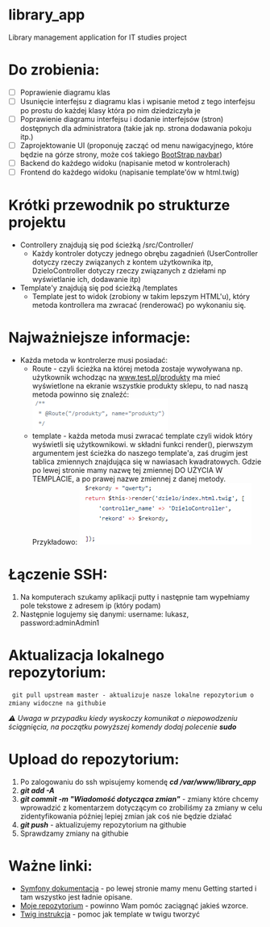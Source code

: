 # library_app
Library management application for IT studies project
# Do zrobienia:
  - [ ] Poprawienie diagramu klas
  - [ ] Usunięcie interfejsu z diagramu klas i wpisanie metod z tego interfejsu po prostu do każdej klasy która po nim dziedziczyła je
  - [ ] Poprawienie diagramu interfejsu i dodanie interfejsów (stron) dostępnych dla administratora (takie jak np. strona dodawania pokoju itp.)
  - [ ] Zaprojektowanie UI (proponuję zacząć od menu nawigacyjnego, które będzie na górze strony, może coś takiego [BootStrap navbar](https://www.tutorialrepublic.com/codelab.php?topic=bootstrap&file=navbar-color-schemes))
  - [ ] Backend do każdego widoku (napisanie metod w kontrolerach)
  - [ ] Frontend do każdego widoku (napisanie template'ów w html.twig)
# Krótki przewodnik po strukturze projektu
- Controllery znajdują się pod ścieżką /src/Controller/ 
  - Każdy kontroler dotyczy jednego obrębu zagadnień (UserController dotyczy rzeczy związanych z kontem użytkownika itp, DzieloController   dotyczy rzeczy związanych z dziełami np wyświetlanie ich, dodawanie itp)
- Template'y znajdują się pod ścieżką /templates
  - Template jest to widok (zrobiony w takim lepszym HTML'u), który metoda kontrollera ma zwracać (renderować) po wykonaniu się. 
  
# Najważniejsze informacje:
- Każda metoda w kontrolerze musi posiadać:
  - Route - czyli ścieżka na której metoda zostaje wywoływana np. użytkownik wchodząc na www.test.pl/produkty ma mieć wyświetlone na ekranie wszystkie produkty sklepu, to nad naszą metoda powinno się znaleźć: ![Route](https://github.com/trcz/library_app/blob/master/route.PNG)
  - template - każda metoda musi zwracać template czyli widok który wyświetli się użytkownikowi. w składni funkci render(), pierwszym argumentem jest ścieżka do naszego template'a, zaś drugim jest tablica zmiennych znajdująca się w nawiasach kwadratowych. Gdzie po lewej stronie mamy nazwę tej zmiennej DO UŻYCIA W TEMPLACIE, a po prawej nazwe zmiennej z danej metody. Przykładowo: ![Template](https://github.com/trcz/library_app/blob/master/template.PNG)
  
 # Łączenie SSH:
  1. Na komputerach szukamy aplikacji putty i następnie tam wypełniamy pole tekstowe z adresem ip (który podam)
  2. Następnie logujemy się danymi: username: lukasz, password:adminAdmin1
  
# Aktualizacja lokalnego repozytorium:
     git pull upstream master - aktualizuje nasze lokalne repozytorium o zmiany widoczne na githubie
  _:warning: Uwaga w przypadku kiedy wyskoczy komunikat o niepowodzeniu ściągnięcia, na początku powyższej komendy dodaj polecenie **sudo**_
  
# Upload do repozytorium:
  1. Po zalogowaniu do ssh wpisujemy komendę _**cd /var/www/library_app**_
  2. _**git add -A**_
  3. _**git commit -m "Wiadomość dotycząca zmian"**_ - zmiany które chcemy wprowadzić z komentarzem dotyczącym co zrobiliśmy za zmiany w celu zidentyfikowania później lepiej zmian jak coś nie będzie działać
  4. _**git push**_ - aktualizujemy repozytorium na githubie
  5. Sprawdzamy zmiany na githubie
  
 # Ważne linki:
   - [Symfony dokumentacja](https://symfony.com/doc/current/index.html#gsc.tab=0) - po lewej stronie mamy menu Getting started i tam wszystko jest ładnie opisane.
   - [Moje repozytorium](https://github.com/YaggiDev/Symfony-4-Online-Store) - powinno Wam pomóc zaciągnąć jakieś wzorce.
   - [Twig instrukcja](https://twig.symfony.com/doc/2.x/templates.html) - pomoc jak template w twigu tworzyć
